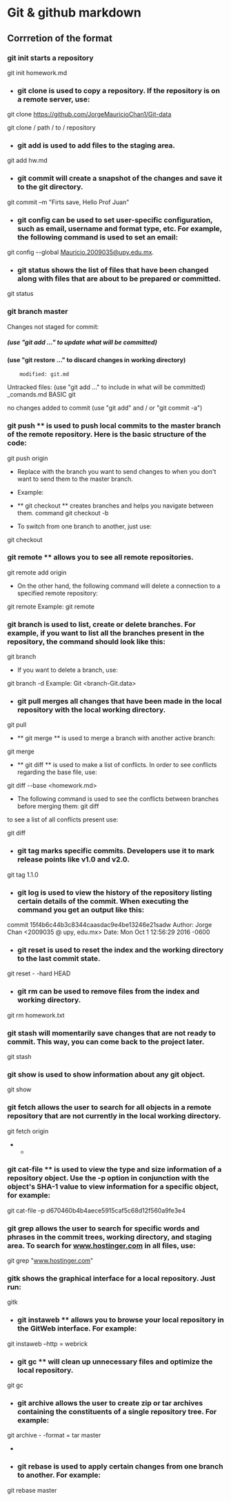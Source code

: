 # Git & github markdown



## Corrretion of the format


### git init  starts a repository

git init homework.md

- ### git clone  is used to copy a repository. If the repository is on a remote server, use:

git clone https://github.com/JorgeMauricioChan1/Git-data

git clone / path / to / repository

- ### git add  is used to add files to the staging area.

git add hw.md

- ### git commit  will create a snapshot of the changes and save it to the git directory.
git commit –m "Firts save, Hello Prof Juan"


- ### git config  can be used to set user-specific configuration, such as email, username and format type, etc. For example, the following command is used to set an email:

git config --global Mauricio.2009035@upy.edu.mx.

- ### git status  shows the list of files that have been changed along with files that are about to be prepared or committed.

git status
### git branch master
Changes not staged for commit:
#####  (use "git add <file> ..." to update what will be committed)
####  (use "git restore <file> ..." to discard changes in working directory)
        modified: git.md

Untracked files:
  (use "git add <file> ..." to include in what will be committed)
        _comands.md
        BASIC
        git

no changes added to commit (use "git add" and / or "git commit -a")

### git push ** is used to push local commits to the master branch of the remote repository. Here is the basic structure of the code:

git push origin <master>

- Replace <master> with the branch you want to send changes to when you don't want to send them to the master branch.
- Example: <Mau>
    
- ** git checkout ** creates branches and helps you navigate between them.
command git checkout -b <mau>

- To switch from one branch to another, just use:

git checkout <Master>

### git remote ** allows you to see all remote repositories.

git remote add origin

- On the other hand, the following command will delete a connection to a specified remote repository:

git remote <repository-name>
Example: git remote <Git-data>

### git branch  is used to list, create or delete branches. For example, if you want to list all the branches present in the repository, the command should look like this:

git branch

- If you want to delete a branch, use:

 git branch -d <branch-name>
 Example: Git <branch-Git.data>
 

- ###  git pull merges all changes that have been made in the local repository with the local working directory.

git pull

- ** git merge ** is used to merge a branch with another active branch:

git merge <mau>

- ** git diff ** is used to make a list of conflicts. In order to see conflicts regarding the base file, use:

git diff --base <homework.md>

- The following command is used to see the conflicts between branches before merging them:
git diff <source-branch> <target-branch>

to see a list of all conflicts present use:

git diff

- ###  git tag  marks specific commits. Developers use it to mark release points like v1.0 and v2.0.

git tag 1.1.0 <instert-commitID-here>

- ### git log   is used to view the history of the repository listing certain details of the commit. When executing the command you get an output like this:

commit 15f4b6c44b3c8344caasdac9e4be13246e21sadw
Author: Jorge Chan <2009035 @ upy, edu.mx>
Date: Mon Oct 1 12:56:29 2016 -0600

- ### git reset  is used to reset the index and the working directory to the last commit state.

git reset - -hard HEAD

- ### git rm  can be used to remove files from the index and working directory.

git rm homework.txt

### git stash  will momentarily save changes that are not ready to commit. This way, you can come back to the project later.

git stash

###  git show  is used to show information about any git object.

git show

### git fetch  allows the user to search for all objects in a remote repository that are not currently in the local working directory.

git fetch origin

- *

### git cat-file ** is used to view the type and size information of a repository object. Use the -p option in conjunction with the object's SHA-1 value to view information for a specific object, for example:

git cat-file –p d670460b4b4aece5915caf5c68d12f560a9fe3e4


### git grep  allows the user to search for specific words and phrases in the commit trees, working directory, and staging area. To search for www.hostinger.com in all files, use:

git grep "www.hostinger.com"

### gitk  shows the graphical interface for a local repository. Just run:

gitk

- ###  git instaweb ** allows you to browse your local repository in the GitWeb interface. For example:

git instaweb –http = webrick

- ### git gc ** will clean up unnecessary files and optimize the local repository.

git gc

- ###  git archive  allows the user to create zip or tar archives containing the constituents of a single repository tree. For example:

git archive - -format = tar master

-

- ### git rebase  is used to apply certain changes from one branch to another. For example:

git rebase master
